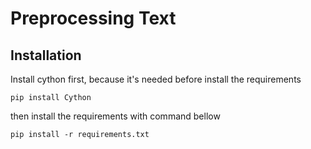 # Preprocessing Text

## Installation
Install cython first, because it's needed before install the requirements
```
pip install Cython
```

then install the requirements with command bellow
```
pip install -r requirements.txt
```